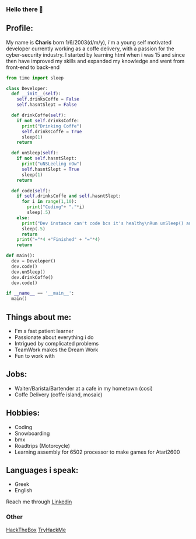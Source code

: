 ### Hello there 👋

## Profile:
My name is **Charis** born 1/6/2003(d/m/y),
i'm a young self motivated developer currently
working as a coffe delivery, with a 
passion for the cyber-security industry.
I started by learning html when i was 15 and since then have 
improved my skills and expanded my knowledge and went from front-end
to back-end 

```python
from time import sleep

class Developer:
  def __init__(self):
    self.drinksCoffe = False
    self.hasntSlept = False

  def drinkCoffe(self):
    if not self.drinksCoffe:
      print("Drinking Coffe")
      self.drinksCoffe = True
      sleep(1)
    return

  def unSleep(self):
    if not self.hasntSlept:
      print("uNSLeeling nOw")
      self.hasntSlept = True
      sleep(1)
    return

  def code(self):
    if self.drinksCoffe and self.hasntSlept:
      for i in range(1,10):
        print("Coding"+ "."*i)
        sleep(.5)
    else:
      print("Dev instance can't code bcs it's healthy\nRun unSleep() and drinkCoffe() first to proceed")
      sleep(.5)
      return
    print("="*4 +"Finished" + "="*4)
    return

def main():
  dev = Developer()
  dev.code()
  dev.unSleep()
  dev.drinkCoffe()
  dev.code()

if __name__ == '__main__':
  main()
```

## Things about me:
  - I'm a fast patient learner
  - Passionate about everything i do
  - Intrigued by complicated problems
  - TeamWork makes the Dream Work
  - Fun to work with

## Jobs:
  - Waiter/Barista/Bartender at a cafe in my hometown (cosi)
  - Coffe Delivery (coffe island, mosaic)

## Hobbies:
  - Coding
  - Snowboarding
  - bmx
  - Roadtrips (Motorcycle)
  - Learning assembly for 6502 processor to make games for Atari2600

## Languages i speak:
  - Greek
  - English

Reach me through [Linkedin](https://www.linkedin.com/in/charalampos-rentoumis-69991b21b/)

### Other
[HackTheBox](https://app.hackthebox.com/profile/133324)
[TryHackMe](https://tryhackme.com/p/5skr0ll3r)
